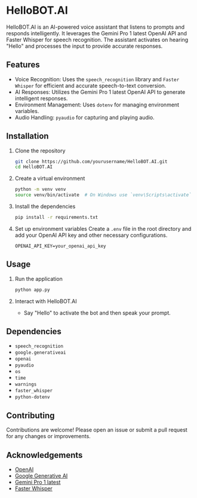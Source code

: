 # HelloBOT.AI

HelloBOT.AI is an AI-powered voice assistant that listens to prompts and responds intelligently. It leverages the Gemini Pro 1 latest OpenAI API and Faster Whisper for speech recognition. The assistant activates on hearing "Hello" and processes the input to provide accurate responses.

## Features

- Voice Recognition: Uses the `speech_recognition` library and `Faster Whisper` for efficient and accurate speech-to-text conversion.
- AI Responses: Utilizes the Gemini Pro 1 latest OpenAI API to generate intelligent responses.
- Environment Management: Uses `dotenv` for managing environment variables.
- Audio Handling: `pyaudio` for capturing and playing audio.

## Installation

1. Clone the repository
    ```bash
    git clone https://github.com/yourusername/HelloBOT.AI.git
    cd HelloBOT.AI
    ```

2. Create a virtual environment
    ```bash
    python -m venv venv
    source venv/bin/activate  # On Windows use `venv\Scripts\activate`
    ```

3. Install the dependencies
    ```bash
    pip install -r requirements.txt
    ```

4. Set up environment variables
    Create a `.env` file in the root directory and add your OpenAI API key and other necessary configurations.
    ```env
    OPENAI_API_KEY=your_openai_api_key
    ```

## Usage

1. Run the application
    ```bash
    python app.py
    ```

2. Interact with HelloBOT.AI
    - Say "Hello" to activate the bot and then speak your prompt.

## Dependencies

- `speech_recognition`
- `google.generativeai`
- `openai`
- `pyaudio`
- `os`
- `time`
- `warnings`
- `faster_whisper`
- `python-dotenv`

## Contributing

Contributions are welcome! Please open an issue or submit a pull request for any changes or improvements.

## Acknowledgements

- [OpenAI](https://openai.com/)
- [Google Generative AI](https://ai.google/tools/)
- [Gemini Pro 1 latest](https://example.com/gemini-pro)  <!-- Update this link with the actual one if available -->
- [Faster Whisper](https://github.com/openai/whisper)

